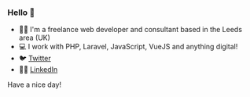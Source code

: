 ### Hello 👋

- 👨‍💻 I'm a freelance web developer and consultant based in the Leeds area (UK)
- 💻 I work with PHP, Laravel, JavaScript, VueJS and anything digital!
- 🐦 [Twitter](https://twitter.com/lebowskichris)
- 👨‍💼 [LinkedIn](https://www.linkedin.com/in/chris-willerton)

Have a nice day!
